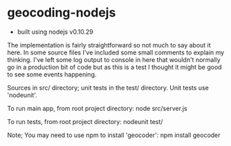 geocoding-nodejs
================

- built using nodejs v0.10.29

The implementation is fairly straightforward so not much to say about it here.
In some source files I've included some small comments to explain my thinking.
I've left some log output to console in here that wouldn't normally go in a
production bit of code but as this is a test I thought it might be good to see
some events happening.

Sources in src/ directory; unit tests in the test/ directory. Unit tests use
'nodeunit'.

To run main app, from root project directory:
node src/server.js

To run tests, from root project directory:
nodeunit test/<testfile>


Note;
You may need to use npm to install 'geocoder': npm install geocoder
